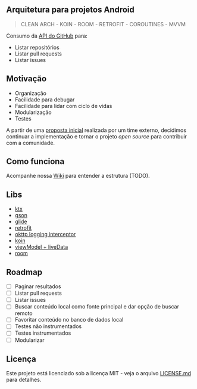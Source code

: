## **Arquitetura para projetos Android**
>  CLEAN ARCH - KOIN - ROOM - RETROFIT - COROUTINES - MVVM

Consumo da [API do GitHub](https://developer.github.com/v3/search/) para:
- Listar repositórios
- Listar pull requests
- Listar issues

## Motivação
- Organização
- Facilidade para debugar
- Facilidade para lidar com ciclo de vidas
- Modularização
- Testes

A partir de uma [proposta inicial](https://github.com/luisfernandezbr/github-api-android-client/tree/develop) realizada por um time externo, decidimos continuar a implementação e tornar o projeto _open source_ para contribuir com a comunidade.

## Como funciona
Acompanhe nossa [Wiki]() para entender a estrutura (TODO).

## Libs
* [ktx](https://developer.android.com/kotlin/ktx)
* [gson](https://github.com/google/gson)
* [glide](https://github.com/bumptech/glide)
* [retrofit](https://github.com/square/retrofit)
* [okttp logging interceptor](https://github.com/square/okhttp/tree/master/okhttp-logging-interceptor)
* [koin](https://insert-koin.io/)
* [viewModel + liveData](https://developer.android.com/topic/libraries/architecture/adding-components)
* [room](https://developer.android.com/topic/libraries/architecture/room)

## Roadmap
- [ ] Paginar resultados
- [ ] Listar pull requests
- [ ] Listar issues
- [ ] Buscar conteúdo local como fonte principal e dar opção de buscar remoto
- [ ] Favoritar conteúdo no banco de dados local
- [ ] Testes não instrumentados
- [ ] Testes instrumentados
- [ ] Modularizar

## Licença
Este projeto está licenciado sob a licença MIT - veja o arquivo [LICENSE.md](LICENSE) para detalhes.